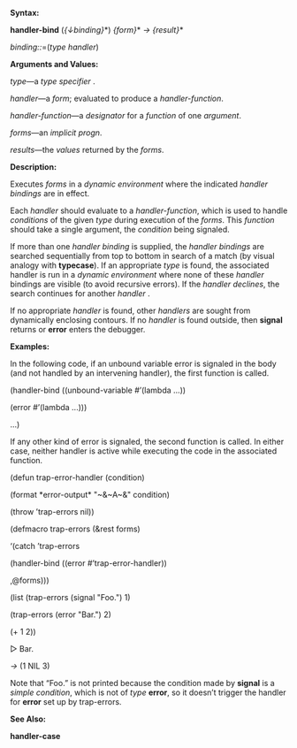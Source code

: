  

**Syntax:** 

**handler-bind** (*&#123;↓binding&#125;*\*) *&#123;form&#125;*\* *→ &#123;result&#125;*\* 

*binding::*=(*type handler*) 

**Arguments and Values:** 

*type*—a *type specifier* . 

*handler*—a *form*; evaluated to produce a *handler-function*. 

*handler-function*—a *designator* for a *function* of one *argument*. 

*forms*—an *implicit progn*. 

*results*—the *values* returned by the *forms*. 

**Description:** 

Executes *forms* in a *dynamic environment* where the indicated *handler bindings* are in effect. 

Each *handler* should evaluate to a *handler-function*, which is used to handle *conditions* of the given *type* during execution of the *forms*. This *function* should take a single argument, the *condition* being signaled. 

If more than one *handler binding* is supplied, the *handler bindings* are searched sequentially from top to bottom in search of a match (by visual analogy with **typecase**). If an appropriate *type* is found, the associated handler is run in a *dynamic environment* where none of these *handler* bindings are visible (to avoid recursive errors). If the *handler declines*, the search continues for another *handler* . 

If no appropriate *handler* is found, other *handlers* are sought from dynamically enclosing contours. If no *handler* is found outside, then **signal** returns or **error** enters the debugger. 

**Examples:** 

In the following code, if an unbound variable error is signaled in the body (and not handled by an intervening handler), the first function is called. 



 

 

(handler-bind ((unbound-variable #’(lambda ...)) 

(error #’(lambda ...))) 

...) 

If any other kind of error is signaled, the second function is called. In either case, neither handler is active while executing the code in the associated function. 

(defun trap-error-handler (condition) 

(format \*error-output\* "~&~A~&" condition) 

(throw ’trap-errors nil)) 

(defmacro trap-errors (&rest forms) 

‘(catch ’trap-errors 

(handler-bind ((error #’trap-error-handler)) 

,@forms))) 

(list (trap-errors (signal "Foo.") 1) 

(trap-errors (error "Bar.") 2) 

(+ 1 2)) 

&#9655; Bar. 

*→* (1 NIL 3) 

Note that “Foo.” is not printed because the condition made by **signal** is a *simple condition*, which is not of *type* **error**, so it doesn’t trigger the handler for **error** set up by trap-errors. 

**See Also:** 

**handler-case** 

